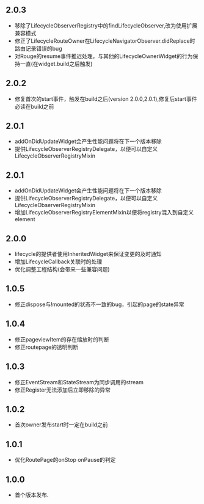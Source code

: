 ## 2.0.3

* 移除了LifecycleObserverRegistry中的findLifecycleObserver,改为使用扩展兼容模式
* 修正了LifecycleRouteOwner在LifecycleNavigatorObserver.didReplace时路由记录错误的bug
* 对Rouge的resume事件推迟处理，与其他的LifecycleOwnerWidget的行为保持一直(在widget.build之后触发)

## 2.0.2

* 修复首次的start事件，触发在build之后(version 2.0.0,2.0.1),修复后start事件必读在build之前

## 2.0.1

* addOnDidUpdateWidget会产生性能问题将在下一个版本移除
* 提供LifecycleObserverRegistryDelegate，以便可以自定义LifecycleObserverRegistryMixin

## 2.0.1

* addOnDidUpdateWidget会产生性能问题将在下一个版本移除
* 提供LifecycleObserverRegistryDelegate，以便可以自定义LifecycleObserverRegistryMixin
* 增加LifecycleObserverRegistryElementMixin以便将registry混入到自定义element

## 2.0.0

* lifecycle的提供者使用InheritedWidget来保证变更的及时通知
* 增加LifecycleCallback关联时的处理
* 优化调整工程结构(会带来一些兼容问题)

## 1.0.5

* 修正dispose与!mounted的状态不一致的bug，引起的page的state异常

## 1.0.4

* 修正pageviewItem的存在缩放时的判断
* 修正routepage的透明判断

## 1.0.3

* 修正EventStream和StateStream为同步调用的stream
* 修正Register无法添加后立即移除的异常

## 1.0.2

* 首次owner发布start时一定在build之前

## 1.0.1

* 优化RoutePage的onStop onPause的判定

## 1.0.0

* 首个版本发布.
